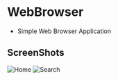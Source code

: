 # WebBrowser
- Simple Web Browser Application

## ScreenShots

![Home](https://user-images.githubusercontent.com/43600925/122172224-664f6580-ce35-11eb-9f41-91ee29fb9744.png "Home Screen")
![Search](https://user-images.githubusercontent.com/43600925/122172735-e7a6f800-ce35-11eb-994e-b170d5b9ee87.png "Search Results")








